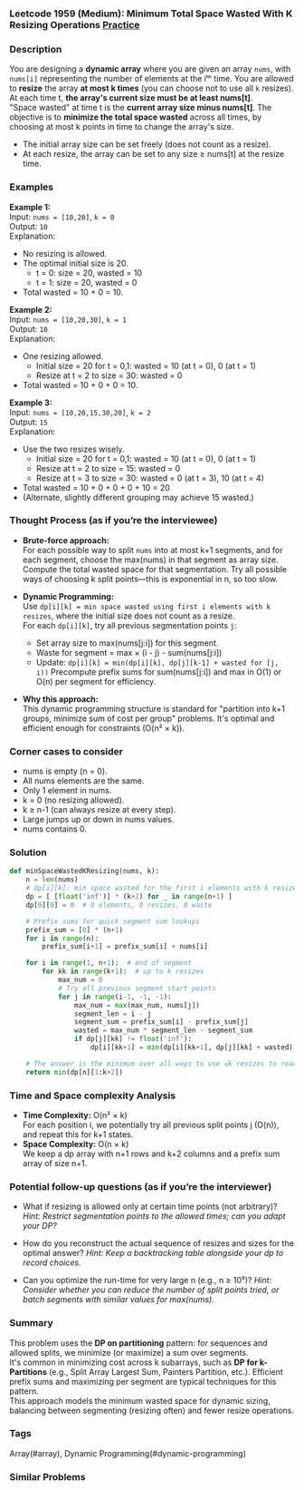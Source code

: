 ### Leetcode 1959 (Medium): Minimum Total Space Wasted With K Resizing Operations [Practice](https://leetcode.com/problems/minimum-total-space-wasted-with-k-resizing-operations)

### Description  
You are designing a **dynamic array** where you are given an array `nums`, with `nums[i]` representing the number of elements at the iᵗʰ time. You are allowed to **resize** the array **at most k times** (you can choose not to use all `k` resizes). At each time t, **the array's current size must be at least nums[t]**.  
"Space wasted" at time t is the **current array size minus nums[t]**. The objective is to **minimize the total space wasted** across all times, by choosing at most k points in time to change the array's size.

- The initial array size can be set freely (does not count as a resize).
- At each resize, the array can be set to any size ≥ nums[t] at the resize time.

### Examples  

**Example 1:**  
Input: `nums = [10,20]`, `k = 0`  
Output: `10`  
Explanation:  
- No resizing is allowed.  
- The optimal initial size is 20.
  - t = 0: size = 20, wasted = 10
  - t = 1: size = 20, wasted = 0  
- Total wasted = 10 + 0 = 10.

**Example 2:**  
Input: `nums = [10,20,30]`, `k = 1`  
Output: `10`  
Explanation:  
- One resizing allowed.
  - Initial size = 20 for t = 0,1: wasted = 10 (at t = 0), 0 (at t = 1)
  - Resize at t = 2 to size = 30: wasted = 0
- Total wasted = 10 + 0 + 0 = 10.

**Example 3:**  
Input: `nums = [10,20,15,30,20]`, `k = 2`  
Output: `15`  
Explanation:  
- Use the two resizes wisely.
  - Initial size = 20 for t = 0,1: wasted = 10 (at t = 0), 0 (at t = 1)
  - Resize at t = 2 to size = 15: wasted = 0
  - Resize at t = 3 to size = 30: wasted = 0 (at t = 3), 10 (at t = 4)
- Total wasted = 10 + 0 + 0 + 0 + 10 = 20
- (Alternate, slightly different grouping may achieve 15 wasted.)

### Thought Process (as if you’re the interviewee)  
- **Brute-force approach:**  
  For each possible way to split `nums` into at most k+1 segments, and for each segment, choose the max(nums) in that segment as array size. Compute the total wasted space for that segmentation. Try all possible ways of choosing k split points—this is exponential in n, so too slow.

- **Dynamic Programming:**  
  Use `dp[i][k] = min space wasted using first i elements with k resizes`, where the initial size does not count as a resize.  
  For each `dp[i][k]`, try all previous segmentation points `j`:
    - Set array size to max(nums[j:i]) for this segment.
    - Waste for segment = max × (i - j) - sum(nums[j:i])
    - Update: `dp[i][k] = min(dp[i][k], dp[j][k-1] + wasted for [j, i))`
  Precompute prefix sums for sum(nums[j:i]) and max in O(1) or O(n) per segment for efficiency.

- **Why this approach:**  
  This dynamic programming structure is standard for "partition into k+1 groups, minimize sum of cost per group" problems. It's optimal and efficient enough for constraints (O(n² × k)).

### Corner cases to consider  
- nums is empty (n = 0).
- All nums elements are the same.
- Only 1 element in nums.
- k = 0 (no resizing allowed).
- k ≥ n-1 (can always resize at every step).
- Large jumps up or down in nums values.
- nums contains 0.

### Solution

```python
def minSpaceWastedKResizing(nums, k):
    n = len(nums)
    # dp[i][k]: min space wasted for the first i elements with k resizes
    dp = [ [float('inf')] * (k+2) for _ in range(n+1) ]
    dp[0][0] = 0  # 0 elements, 0 resizes, 0 waste

    # Prefix sums for quick segment sum lookups
    prefix_sum = [0] * (n+1)
    for i in range(n):
        prefix_sum[i+1] = prefix_sum[i] + nums[i]

    for i in range(1, n+1):  # end of segment
        for kk in range(k+1):  # up to k resizes
            max_num = 0
            # Try all previous segment start points
            for j in range(i-1, -1, -1):
                max_num = max(max_num, nums[j])
                segment_len = i - j
                segment_sum = prefix_sum[i] - prefix_sum[j]
                wasted = max_num * segment_len - segment_sum
                if dp[j][kk] != float('inf'):
                    dp[i][kk+1] = min(dp[i][kk+1], dp[j][kk] + wasted)

    # The answer is the minimum over all ways to use ≤k resizes to reach the end
    return min(dp[n][1:k+2])
```

### Time and Space complexity Analysis  

- **Time Complexity:** O(n² × k)  
  For each position i, we potentially try all previous split points j (O(n)), and repeat this for k+1 states.  
- **Space Complexity:** O(n × k)  
  We keep a dp array with n+1 rows and k+2 columns and a prefix sum array of size n+1.

### Potential follow-up questions (as if you’re the interviewer)  

- What if resizing is allowed only at certain time points (not arbitrary)?
  *Hint: Restrict segmentation points to the allowed times; can you adapt your DP?*

- How do you reconstruct the actual sequence of resizes and sizes for the optimal answer?
  *Hint: Keep a backtracking table alongside your dp to record choices.*

- Can you optimize the run-time for very large n (e.g., n ≥ 10⁵)?
  *Hint: Consider whether you can reduce the number of split points tried, or batch segments with similar values for max(nums).*

### Summary
This problem uses the **DP on partitioning** pattern: for sequences and allowed splits, we minimize (or maximize) a sum over segments.  
It's common in minimizing cost across k subarrays, such as **DP for k-Partitions** (e.g., Split Array Largest Sum, Painters Partition, etc.). Efficient prefix sums and maximizing per segment are typical techniques for this pattern.  
This approach models the minimum wasted space for dynamic sizing, balancing between segmenting (resizing often) and fewer resize operations.

### Tags
Array(#array), Dynamic Programming(#dynamic-programming)

### Similar Problems
